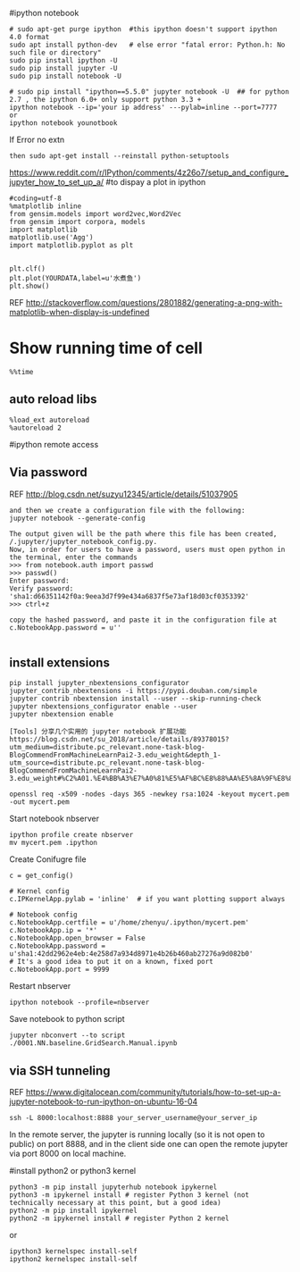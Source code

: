 #ipython notebook
```
# sudo apt-get purge ipython  #this ipython doesn't support ipython 4.0 format
sudo apt install python-dev   # else error "fatal error: Python.h: No such file or directory"
sudo pip install ipython -U
sudo pip install jupyter -U
sudo pip install notebook -U

# sudo pip install "ipython==5.5.0" jupyter notebook -U  ## for python 2.7 , the ipython 6.0+ only support python 3.3 +
ipython notebook --ip='your ip address' ---pylab=inline --port=7777
or
ipython notebook younotbook
```
If Error no extn 
```
then sudo apt-get install --reinstall python-setuptools
```
https://www.reddit.com/r/IPython/comments/4z26o7/setup_and_configure_jupyter_how_to_set_up_a/
#to dispay a plot in ipython
```
#coding=utf-8
%matplotlib inline
from gensim.models import word2vec,Word2Vec
from gensim import corpora, models
import matplotlib
matplotlib.use('Agg') 
import matplotlib.pyplot as plt


plt.clf()
plt.plot(YOURDATA,label=u'水煮鱼')
plt.show()
```
REF http://stackoverflow.com/questions/2801882/generating-a-png-with-matplotlib-when-display-is-undefined


# Show running time of cell
```
%%time
```
## auto reload libs
```
%load_ext autoreload 
%autoreload 2
```

#ipython  remote access
## Via password
REF http://blog.csdn.net/suzyu12345/article/details/51037905
```
and then we create a configuration file with the following:
jupyter notebook --generate-config

The output given will be the path where this file has been created, /.jupyter/jupyter_notebook_config.py. 
Now, in order for users to have a password, users must open python in the terminal, enter the commands
>>> from notebook.auth import passwd
>>> passwd()
Enter password:
Verify password:
'sha1:d66351142f0a:9eea3d7f99e434a6837f5e73af18d03cf0353392'
>>> ctrl+z

copy the hashed password, and paste it in the configuration file at 
c.NotebookApp.password = u''
 

```


## install extensions
```
pip install jupyter_nbextensions_configurator jupyter_contrib_nbextensions -i https://pypi.douban.com/simple
jupyter contrib nbextension install --user --skip-running-check
jupyter nbextensions_configurator enable --user
jupyter nbextension enable

[Tools] 分享几个实用的 jupyter notebook 扩展功能
https://blog.csdn.net/su_2018/article/details/89378015?utm_medium=distribute.pc_relevant.none-task-blog-BlogCommendFromMachineLearnPai2-3.edu_weight&depth_1-utm_source=distribute.pc_relevant.none-task-blog-BlogCommendFromMachineLearnPai2-3.edu_weight#%C2%A01.%E4%BB%A3%E7%A0%81%E5%AF%BC%E8%88%AA%E5%8A%9F%E8%83%BD
```

```
openssl req -x509 -nodes -days 365 -newkey rsa:1024 -keyout mycert.pem -out mycert.pem
```

Start notebook nbserver
```
ipython profile create nbserver
mv mycert.pem .ipython
```
Create Conifugre file
```
c = get_config()

# Kernel config
c.IPKernelApp.pylab = 'inline'  # if you want plotting support always

# Notebook config
c.NotebookApp.certfile = u'/home/zhenyu/.ipython/mycert.pem'
c.NotebookApp.ip = '*'
c.NotebookApp.open_browser = False
c.NotebookApp.password = u'sha1:42dd2962e4eb:4e258d7a934d8971e4b26b460ab27276a9d082b0'
# It's a good idea to put it on a known, fixed port
c.NotebookApp.port = 9999
```
Restart nbserver
```
ipython notebook --profile=nbserver
```
Save notebook to python script

```
jupyter nbconvert --to script ./0001.NN.baseline.GridSearch.Manual.ipynb
```

## via SSH tunneling

REF https://www.digitalocean.com/community/tutorials/how-to-set-up-a-jupyter-notebook-to-run-ipython-on-ubuntu-16-04

```
ssh -L 8000:localhost:8888 your_server_username@your_server_ip
```
In the remote server, the jupyter is running locally (so it is not open to public) on port 8888, and in the client side one can open the remote jupyter via port 8000 on local machine.


#install python2 or python3 kernel

```
python3 -m pip install jupyterhub notebook ipykernel
python3 -m ipykernel install # register Python 3 kernel (not technically necessary at this point, but a good idea)
python2 -m pip install ipykernel
python2 -m ipykernel install # register Python 2 kernel
```
or 
```
ipython3 kernelspec install-self
ipython2 kernelspec install-self
```

